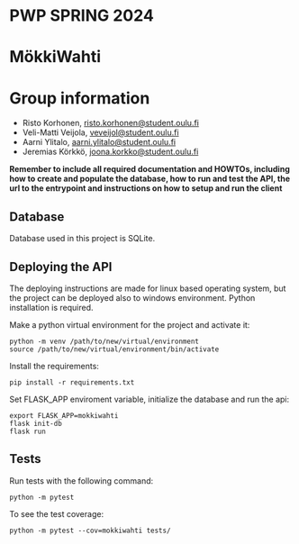 # PWP SPRING 2024
# MökkiWahti
# Group information
* Risto Korhonen, risto.korhonen@student.oulu.fi
* Veli-Matti Veijola, veveijol@student.oulu.fi
* Aarni Ylitalo, aarni.ylitalo@student.oulu.fi
* Jeremias Körkkö, joona.korkko@student.oulu.fi

__Remember to include all required documentation and HOWTOs, including how to create and populate the database, how to run and test the API, the url to the entrypoint and instructions on how to setup and run the client__


## Database

Database used in this project is SQLite.

## Deploying the API

The deploying instructions are made for linux based operating system, but the project can be deployed also to windows environment. Python installation is required.

Make a python virtual environment for the project and activate it:
```
python -m venv /path/to/new/virtual/environment
source /path/to/new/virtual/environment/bin/activate
```

Install the requirements:
```
pip install -r requirements.txt
```

Set FLASK_APP enviroment variable, initialize the database and run the api:
```
export FLASK_APP=mokkiwahti
flask init-db
flask run
```

## Tests

Run tests with the following command: 
```
python -m pytest
```

To see the test coverage:
```
python -m pytest --cov=mokkiwahti tests/
```